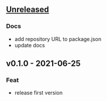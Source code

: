 <a name="unreleased"></a>
## [Unreleased]

### Docs
- add repository URL to package.json
- update docs


<a name="v0.1.0"></a>
## v0.1.0 - 2021-06-25
### Feat
- release first version


[Unreleased]: https://github.com/noritakaIzumi/clock_app/compare/v0.1.0...HEAD
